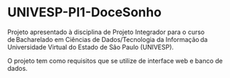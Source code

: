 # UNIVESP-PI1-DoceSonho
Projeto apresentado à disciplina de Projeto Integrador para o curso de Bacharelado em Ciências de Dados/Tecnologia da Informação da Universidade Virtual do Estado de São Paulo (UNIVESP).

O projeto tem como requisitos que se utilize de interface web e banco de dados.
